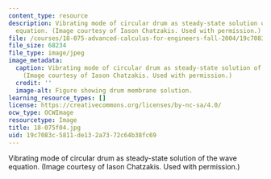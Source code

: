```yaml
---
content_type: resource
description: Vibrating mode of circular drum as steady-state solution of the wave
  equation. (Image courtesy of Iason Chatzakis. Used with permission.)
file: /courses/18-075-advanced-calculus-for-engineers-fall-2004/19c7083c5811de132a7372c64b38fc69_18-075f04.jpg
file_size: 68234
file_type: image/jpeg
image_metadata:
  caption: Vibrating mode of circular drum as steady-state solution of the wave equation.
    (Image courtesy of Iason Chatzakis. Used with permission.)
  credit: ''
  image-alt: Figure showing drum membrane solution.
learning_resource_types: []
license: https://creativecommons.org/licenses/by-nc-sa/4.0/
ocw_type: OCWImage
resourcetype: Image
title: 18-075f04.jpg
uid: 19c7083c-5811-de13-2a73-72c64b38fc69
---
```

Vibrating mode of circular drum as steady-state solution of the wave equation. (Image courtesy of Iason Chatzakis. Used with permission.)